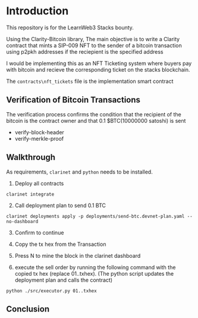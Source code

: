 # Introduction

This repository is for the LearnWeb3 Stacks bounty.

Using the Clarity-Bitcoin library, The main objective is to write a Clarity contract that mints a SIP-009 NFT to the sender of a bitcoin transaction using p2pkh addresses if the reciepient is the specified address

I would be implementing this as an NFT Ticketing system where buyers pay with bitcoin and recieve the corresponding ticket on the stacks blockchain.

The `contracts\nft_tickets` file is the implementation smart contract


## Verification of Bitcoin Transactions

The verification process confirms the condition that the recipient of the bitcoin is the contract owner and that 0.1 $BTC(10000000 satoshi) is sent
  
* verify-block-header
* verify-merkle-proof

## Walkthrough

As requirements, `clarinet` and `python` needs to be installed.

1. Deploy all contracts
```
clarinet integrate
```

2. Call deployment plan to send 0.1 BTC
```
clarinet deployments apply -p deployments/send-btc.devnet-plan.yaml --no-dashboard
```
3. Confirm to continue

4. Copy the tx hex from the Transaction

5. Press N to mine the block in the clarinet dashboard

6. execute the sell order by running the following command with the copied tx hex (replace 01..txhex). (The python script updates the deployment plan and calls the contract)
```
python ./src/executor.py 01..txhex
```

## Conclusion
